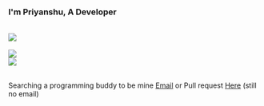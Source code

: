 ### I'm Priyanshu, A Developer 

<br/>

<div align="start"><img src="https://github-readme-stats.vercel.app/api?username=p7uverma&show_icons=true&theme=dark&count_private=true&hide_border=true" align="center" /></div>  

<br/>

  <img src="https://quotes-github-readme.vercel.app/api?type=horizontal&theme=tokyonight" align="center" />
<br/>

<div align="start">
<img src="https://komarev.com/ghpvc/?username=p7uverma&&style=flat-rounded" align="center" />
</div>  
<br/>  

Searching a programming buddy to be mine <a href="mailto:hello@p7u.tech" target="_blank">Email</a>  or Pull request <a href="https://github.com/p7uverma/ps.git" target="_blank">Here</a> (still no email)

